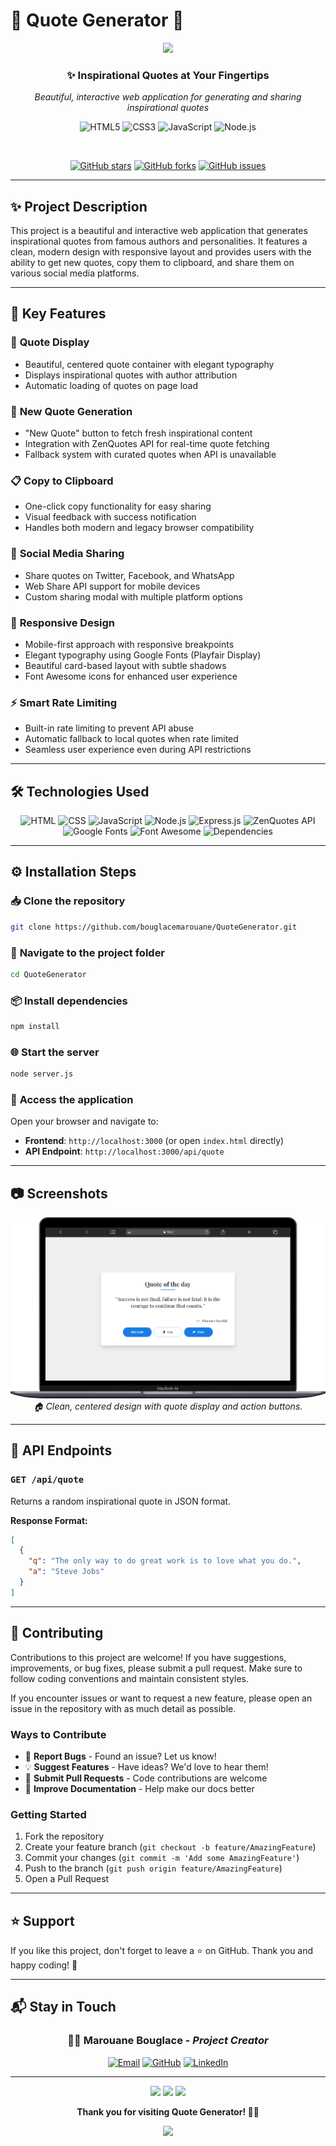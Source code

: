 # 💬 Quote Generator 🌟

<p align="center">
  <img src="https://capsule-render.vercel.app/api?type=waving&color=gradient&height=100&section=header&text=Quote%20Generator&fontSize=40&fontColor=fff&animation=twinkling"/>
</p>

<div align="center">
  <h3>✨ Inspirational Quotes at Your Fingertips</h3>
  <p><em>Beautiful, interactive web application for generating and sharing inspirational quotes</em></p>
  
  ![HTML5](https://img.shields.io/badge/html5-%23E34F26.svg?style=for-the-badge&logo=html5&logoColor=white)
  ![CSS3](https://img.shields.io/badge/css3-%231572B6.svg?style=for-the-badge&logo=css3&logoColor=white)
  ![JavaScript](https://img.shields.io/badge/JavaScript-ES6+-yellow?style=for-the-badge&logo=javascript&logoColor=black)
  ![Node.js](https://img.shields.io/badge/Node.js-18-green?style=for-the-badge&logo=node.js&logoColor=white)
  
  <br>
  
  [![GitHub stars](https://img.shields.io/github/stars/bouglacemarouane/QuoteGenerator?style=social)](https://github.com/bouglacemarouane/QuoteGenerator)
  [![GitHub forks](https://img.shields.io/github/forks/bouglacemarouane/QuoteGenerator?style=social)](https://github.com/bouglacemarouane/QuoteGenerator)
  [![GitHub issues](https://img.shields.io/github/issues/bouglacemarouane/QuoteGenerator)](https://github.com/bouglacemarouane/QuoteGenerator/issues)
</div>

---

## ✨ Project Description

This project is a beautiful and interactive web application that generates inspirational quotes from famous authors and personalities. It features a clean, modern design with responsive layout and provides users with the ability to get new quotes, copy them to clipboard, and share them on various social media platforms.

---

## 🔧 Key Features

### 📝 **Quote Display**
- Beautiful, centered quote container with elegant typography
- Displays inspirational quotes with author attribution
- Automatic loading of quotes on page load

### 🔄 **New Quote Generation**
- "New Quote" button to fetch fresh inspirational content
- Integration with ZenQuotes API for real-time quote fetching
- Fallback system with curated quotes when API is unavailable

### 📋 **Copy to Clipboard**
- One-click copy functionality for easy sharing
- Visual feedback with success notification
- Handles both modern and legacy browser compatibility

### 📱 **Social Media Sharing**
- Share quotes on Twitter, Facebook, and WhatsApp
- Web Share API support for mobile devices
- Custom sharing modal with multiple platform options

### 🎨 **Responsive Design**
- Mobile-first approach with responsive breakpoints
- Elegant typography using Google Fonts (Playfair Display)
- Beautiful card-based layout with subtle shadows
- Font Awesome icons for enhanced user experience

### ⚡ **Smart Rate Limiting**
- Built-in rate limiting to prevent API abuse
- Automatic fallback to local quotes when rate limited
- Seamless user experience even during API restrictions

---

## 🛠️ Technologies Used

<div align="center">

![HTML](https://img.shields.io/badge/HTML-5-orange?logo=html5&logoColor=white) ![CSS](https://img.shields.io/badge/CSS-3-blue?logo=css3&logoColor=white) ![JavaScript](https://img.shields.io/badge/JavaScript-ES6+-yellow?logo=javascript&logoColor=black) ![Node.js](https://img.shields.io/badge/Node.js-18-green?logo=node.js&logoColor=white) ![Express.js](https://img.shields.io/badge/Express.js-Backend-lightgrey?logo=express&logoColor=black) ![ZenQuotes API](https://img.shields.io/badge/API-ZenQuotes-blueviolet?logo=swagger&logoColor=white) ![Google Fonts](https://img.shields.io/badge/Fonts-Google-red?logo=googlefonts&logoColor=white) ![Font Awesome](https://img.shields.io/badge/Icons-Font%20Awesome-528DD7?logo=fontawesome&logoColor=white) ![Dependencies](https://img.shields.io/badge/Dependencies-Express%20%7C%20CORS-lightblue)

</div>

---

## ⚙️ Installation Steps

### 📥 **Clone the repository**
```bash
git clone https://github.com/bouglacemarouane/QuoteGenerator.git
```

### 📂 **Navigate to the project folder**
```bash
cd QuoteGenerator
```

### 📦 **Install dependencies**
```bash
npm install
```

### 🌐 **Start the server**
```bash
node server.js
```

### 🚀 **Access the application**
Open your browser and navigate to:
- **Frontend**: `http://localhost:3000` (or open `index.html` directly)
- **API Endpoint**: `http://localhost:3000/api/quote`

---

## 📷 Screenshots

<p align="center">
  <img src="https://github.com/BouglaceMarouane/QuoteGenerator/blob/ad583670464c58b74b3d2085bc246a4f21f28151/Macbook-Air-.png" alt="Home Screen"/>
  <br>
  <em>🏠 Clean, centered design with quote display and action buttons.</em>
</p>

---

## 🔧 API Endpoints

### `GET /api/quote`
Returns a random inspirational quote in JSON format.

**Response Format:**
```json
[
  {
    "q": "The only way to do great work is to love what you do.",
    "a": "Steve Jobs"
  }
]
```

---

## 🤝 Contributing

Contributions to this project are welcome! If you have suggestions, improvements, or bug fixes, please submit a pull request. Make sure to follow coding conventions and maintain consistent styles.

If you encounter issues or want to request a new feature, please open an issue in the repository with as much detail as possible.

### Ways to Contribute
- 🐛 **Report Bugs** - Found an issue? Let us know!
- 💡 **Suggest Features** - Have ideas? We'd love to hear them!
- 🔧 **Submit Pull Requests** - Code contributions are welcome
- 📖 **Improve Documentation** - Help make our docs better

### Getting Started
1. Fork the repository
2. Create your feature branch (`git checkout -b feature/AmazingFeature`)
3. Commit your changes (`git commit -m 'Add some AmazingFeature'`)
4. Push to the branch (`git push origin feature/AmazingFeature`)
5. Open a Pull Request

---

## ⭐ Support

If you like this project, don't forget to leave a ⭐ on GitHub. Thank you and happy coding! 🚀

---

## 📬 Stay in Touch

<div align="center">

### 👨‍💻 **Marouane Bouglace** - *Project Creator*

[![Email](https://img.shields.io/badge/Email-bouglacemarouane@gmail.com-red?style=for-the-badge&logo=gmail&logoColor=white)](mailto:bouglacemarouane@gmail.com)
[![GitHub](https://img.shields.io/badge/GitHub-bouglacemarouane-black?style=for-the-badge&logo=github&logoColor=white)](https://github.com/bouglacemarouane)
[![LinkedIn](https://img.shields.io/badge/LinkedIn-Marouane%20Bouglace-blue?style=for-the-badge&logo=linkedin&logoColor=white)](https://linkedin.com/in/marouane-bouglace)

</div>

---

<div align="center">

<img src="https://forthebadge.com/images/badges/built-with-love.svg"/>
<img src="https://forthebadge.com/images/badges/made-with-javascript.svg"/>
<img src="https://forthebadge.com/images/badges/open-source.svg"/>

**Thank you for visiting Quote Generator! 💬✨**

</div>

<p align="center">
  <img src="https://capsule-render.vercel.app/api?type=waving&color=gradient&height=60&section=footer"/>
</p>
